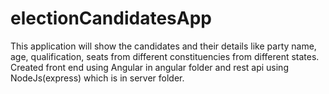 # electionCandidatesApp
This application will show the candidates and their details like party name, age, qualification, seats from different constituencies from different states. 
Created front end using Angular in angular folder and rest api using NodeJs(express) which is in server folder.
